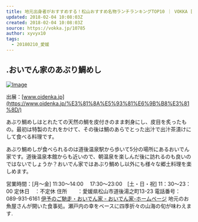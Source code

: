 ```yaml
---
title: 地元出身者がおすすめする！松山おすすめ名物ランチランキングTOP10 ｜ VOKKA [ヴォッカ]
updated: 2018-02-04 10:08:03Z
created: 2018-02-04 10:08:03Z
source: https://vokka.jp/10785
author: xyvyx10
tags:
  - 20180210_愛媛
---
```


## .おいでん家のあぶり鯛めし

[![Image](../_resources/image.jpg)](https://image.jimcdn.com/app/cms/image/transf/dimension=320x1024:format=jpg/path/secdc1ca14a476443/image/ia95c4ecd17797a6f/version/1467686843/image.jpg)

出展：[www.oidenka.jp](https://www.oidenka.jp/%E3%81%8A%E5%93%81%E6%9B%B8%E3%81%8D/)

あぶり鯛めしはとれたての天然の鯛を皮付きのまま刺身にし、皮目を炙ったもの。最初は特製のたれをかけて、その後は鯛のあらでとった出汁で出汁茶漬けにして食べる料理です。

あぶり鯛めしが食べられるのは道後温泉駅から歩いて5分の場所にあるおいでん家です。道後温泉本館からも近いので、朝温泉を楽しんだ後に訪れるのも良いのではないでしょうか？おいでん家ではあぶり鯛めし以外にも様々な郷土料理を楽しめます。

営業時間：[月～金] 11:30～14:00 　17:30～23:00　[土・日・祝] 11：30～23：00
定休日　：不定休
住所　　：愛媛県松山市道後湯之町13-23
電話番号：089-931-6161
[伊予のご馳走・おいでん家 - おいでん家-ホームページ](https://www.oidenka.jp/)
地元のお魚屋さんが開いた食事処。瀬戸内の幸をベースに四季折々の山海の旬が味わえます.